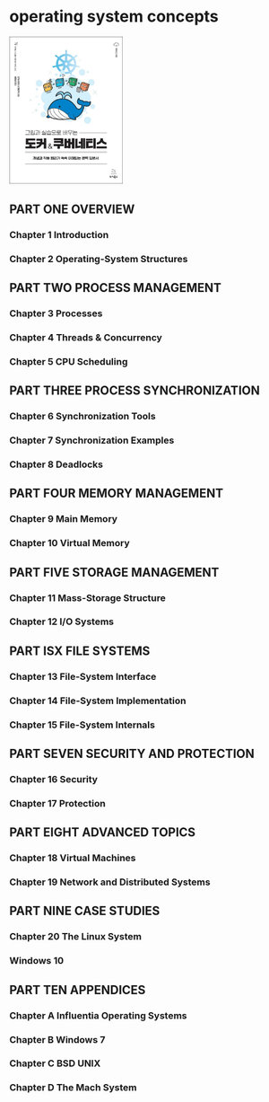 # operating system concepts

<img src="img.png"  width="40%"/>

## PART ONE  OVERVIEW

### Chapter 1  Introduction

### Chapter 2  Operating-System Structures

## PART TWO  PROCESS MANAGEMENT

### Chapter 3  Processes

### Chapter 4  Threads & Concurrency

### Chapter 5  CPU Scheduling

## PART THREE PROCESS SYNCHRONIZATION

### Chapter 6  Synchronization Tools

### Chapter 7  Synchronization Examples

### Chapter 8  Deadlocks

## PART FOUR  MEMORY MANAGEMENT

### Chapter 9  Main Memory

### Chapter 10  Virtual Memory

## PART FIVE  STORAGE MANAGEMENT

### Chapter 11  Mass-Storage Structure

### Chapter 12  I/O Systems

## PART ISX FILE SYSTEMS

### Chapter 13  File-System Interface

### Chapter 14  File-System Implementation

### Chapter 15  File-System Internals

## PART SEVEN SECURITY AND PROTECTION

### Chapter 16  Security

### Chapter 17  Protection

## PART EIGHT  ADVANCED TOPICS

### Chapter 18 Virtual Machines

### Chapter 19  Network and Distributed Systems

## PART NINE  CASE STUDIES

### Chapter 20  The Linux System

### Windows 10

## PART TEN  APPENDICES

### Chapter A Influentia Operating Systems

### Chapter B  Windows 7

### Chapter C  BSD UNIX

### Chapter D  The Mach System

